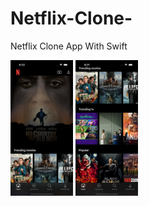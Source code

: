 # Netflix-Clone-
Netflix Clone App With Swift





<p float="left">
  
   <img src="https://github.com/ElifYu/Netflix-Clone-/blob/main/Netflix%20Clone/Assets.xcassets/image2.imageset/image2.png" width="100" />
    <img src="https://github.com/ElifYu/Netflix-Clone-/blob/main/Netflix%20Clone/Assets.xcassets/image3.imageset/image3.png" width="100" />
</p>
